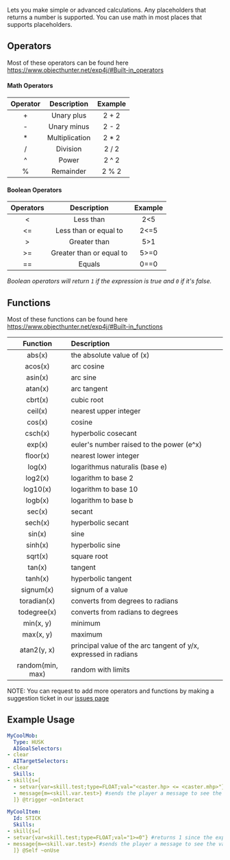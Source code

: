 Lets you make simple or advanced calculations. Any placeholders that returns a number is supported.
You can use math in most places that supports placeholders.

Operators
-----------
Most of these operators can be found here https://www.objecthunter.net/exp4j/#Built-in_operators
#### Math Operators

| Operator |   Description|  Example  |
|:--------:|:----------------:|:---------:|
|+ |Unary plus|   2 + 2   |
|- |   Unary minus|   2 - 2   |
|* |  Multiplication  |   2 * 2   |
|/ | Division |   2 / 2   |
|^ |  Power   |   2 ^ 2   |
|% |Remainder |   2 % 2   |

#### Boolean Operators
| Operators |   Description| Example |
|:---------:|:------------------------:|:-------:|
|\< |Less than |   2<5   |
|\<=|  Less than or equal to   |  2<=5   |
|\> |   Greater than   |   5>1   |
|\>=| Greater than or equal to |  5>=0   |
|\==|  Equals  |  0==0   |

*Boolean operators will return `1` if the expression is true and `0` if it's false.*


Functions
---------
Most of these functions can be found here https://www.objecthunter.net/exp4j/#Built-in_functions

| Function | Description|
|:----------------:|:----------------------------------------------------------------|
|  abs(x)  | the absolute value of (x)  |
| acos(x)  | arc cosine |
| asin(x)  | arc sine   |
| atan(x)  | arc tangent|
| cbrt(x)  | cubic root |
| ceil(x)  | nearest upper integer  |
|  cos(x)  | cosine|
| csch(x)  | hyperbolic cosecant|
|  exp(x)  | euler's number raised to the power (e^x)|
| floor(x) | nearest lower integer  |
|  log(x)  | logarithmus naturalis (base e) |
| log2(x)  | logarithm to base 2|
| log10(x) | logarithm to base 10   |
| logb(x)  | logarithm to base b|
|  sec(x)  | secant|
| sech(x)  | hyperbolic secant  |
|  sin(x)  | sine  |
| sinh(x)  | hyperbolic sine|
| sqrt(x)  | square root|
|  tan(x)  | tangent|
| tanh(x)  | hyperbolic tangent |
|signum(x) | signum of a value  |
|   toradian(x)| converts from degrees to radians   |
|   todegree(x)| converts from radians to degrees   |
|min(x, y) | minimum|
|max(x, y) | maximum|
|   atan2(y, x)| principal value of the arc tangent of y/x, expressed in radians |
| random(min, max) | random with limits |

NOTE: You can request to add more operators and functions by making a suggestion ticket in our [issues page](https://git.mythiccraft.io/mythiccraft/MythicMobs/-/issues)


Example Usage
------------
```yml
MyCoolMob:
  Type: HUSK
  AIGoalSelectors:
- clear
  AITargetSelectors:
- clear
  Skills:
- skill{s=[
  - setvar{var=skill.test;type=FLOAT;val="<caster.hp> <= <caster.mhp>"} #returns 1 or 0 if the mob's health is less than or equal to its max health
  - message{m=<skill.var.test>} #sends the player a message to see the value
  ]} @trigger ~onInteract
```

```yml
MyCoolItem:
  Id: STICK
  Skills:
- skill{s=[
- setvar{var=skill.test;type=FLOAT;val="1>=0"} #returns 1 since the expression evaluates to true
- message{m=<skill.var.test>} #sends the player a message to see the value
  ]} @Self ~onUse
```